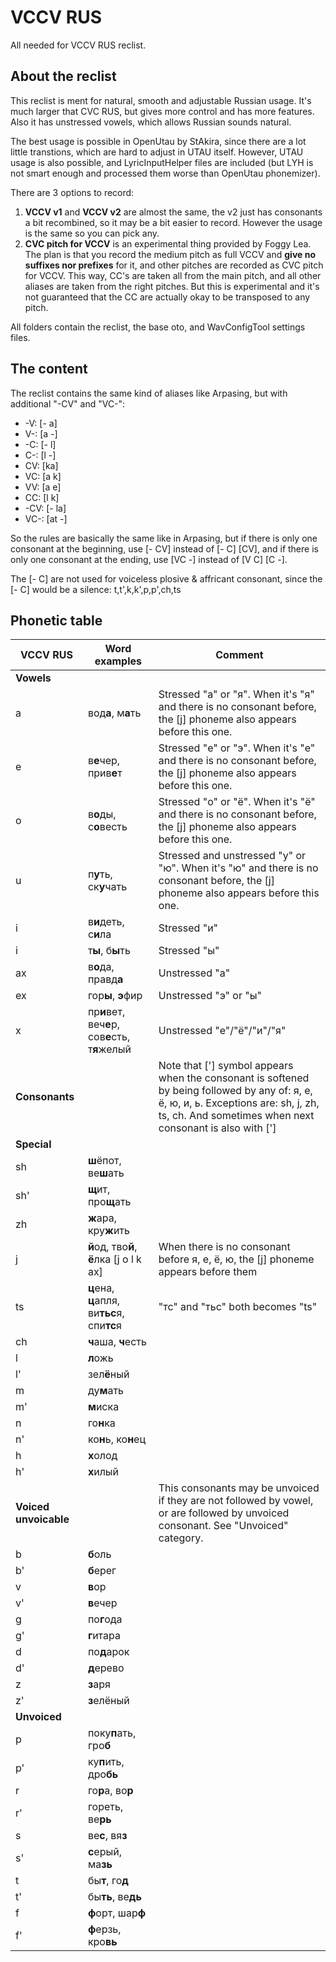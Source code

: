 # VCCV RUS
 All needed for VCCV RUS reclist.

## About the reclist

This reclist is ment for natural, smooth and adjustable Russian usage. It's much larger that CVC RUS, but gives more control and has more features. Also it has unstressed vowels, which allows Russian sounds natural.

The best usage is possible in OpenUtau by StAkira, since there are a lot little transtions, which are hard to adjust in UTAU itself. However, UTAU usage is also possible, and LyricInputHelper files are included (but LYH is not smart enough and processed them worse than OpenUtau phonemizer).

There are 3 options to record:
1. **VCCV v1** and **VCCV v2** are almost the same, the v2 just has consonants a bit recombined, so it may be a bit easier to record. However the usage is the same so you can pick any.
2. **CVC pitch for VCCV** is an experimental thing provided by Foggy Lea. The plan is that you record the medium pitch as full VCCV and **give no suffixes nor prefixes** for it, and other pitches are recorded as CVC pitch for VCCV. This way, CC's are taken all from the main pitch, and all other aliases are taken from the right pitches. But this is experimental and it's not guaranteed that the CC are actually okay to be transposed to any pitch.

All folders contain the reclist, the base oto, and WavConfigTool settings files.

## The content

The reclist contains the same kind of aliases like Arpasing, but with additional "-CV" and "VC-":
- -V: [- a]
- V-: [a -]
- -C: [- l]
- C-: [l -]
- CV: [ka]
- VC: [a k]
- VV: [a e]
- CC: [l k]
- -CV: [- la]
- VC-: [at -]

So the rules are basically the same like in Arpasing, but if there is only one consonant at the beginning, use [- CV] instead of [- C] [CV], and if there is only one consonant at the ending, use [VC -] instead of [V C] [C -].

The [- C] are not used for voiceless plosive & affricant consonant, since the [- C] would be a silence:
t,t',k,k',p,p',ch,ts

## Phonetic table
| VCCV RUS  | Word examples | Comment |
| ------------- | ------------- |------------- |
| **Vowels**     |
| a  | вод**а**, м**а**ть | Stressed "a" or "я". When it's "я" and there is no consonant before, the [j] phoneme also appears before this one. |
| e  | в**е**чер, прив**е**т | Stressed "е" or "э". When it's "е" and there is no consonant before, the [j] phoneme also appears before this one. |
| o  | в**о**ды, с**о**весть | Stressed "о" or "ё". When it's "ё" and there is no consonant before, the [j] phoneme also appears before this one.  |
| u  | п**у**ть, ск**у**чать  | Stressed and unstressed "у" or "ю". When it's "ю" and there is no consonant before, the [j] phoneme also appears before this one.   |
| i  | в**и**деть, с**и**ла | Stressed "и" |
| i  | т**ы**, б**ы**ть | Stressed "ы" |
| ax  | в**о**да, правд**а**  | Unstressed "а" |
| ex  | гор**ы**, **э**фир  | Unstressed "э" or "ы" |
| x  | пр**и**вет, веч**е**р, сов**е**сть, т**я**желый | Unstressed "е"/"ё"/"и"/"я" |
| **Consonants** | | Note that ['] symbol appears when the consonant is softened by being followed by any of: я, е, ё, ю, и, ь. Exceptions are: sh, j, zh, ts, ch. And sometimes when next consonant is also with ['] |
| **Special** |
| sh  | **ш**ёпот, ве**ш**ать  |
| sh'  | **щ**ит, про**щ**ать  |
| zh  | **ж**ара, кру**ж**ить  |
| j  | **й**од, тво**й**, **ё**лка [j o l k ax]  | When there is no consonant before я, е, ё, ю, the [j] phoneme appears before them |
| ts  | **ц**ена, **ц**апля, ви**тьс**я, спи**тс**я  | "тс" and "тьс" both becomes "ts" |
| ch  | **ч**аша, **ч**есть  |
| l  | **л**ожь  |
| l'  | зел**ё**ный  |
| m  | ду**м**ать  |
| m'  | **м**иска  |
| n  | го**н**ка  |
| n'  | ко**н**ь, ко**н**ец  |
| h  | **х**олод  |
| h'  | **х**илый  |
| **Voiced unvoicable** | | This consonants may be unvoiced if they are not followed by vowel, or are followed by unvoiced consonant. See "Unvoiced" category.
| b  | **б**оль  |
| b'  | **б**ерег  |
| v  | **в**ор  |
| v'  | **в**ечер  |
| g  | по**г**ода  |
| g'  | **г**итара  |
| d  | по**д**арок  |
| d'  | **д**ерево  |
| z  | **з**аря |
| z'  | **з**елёный  |
| **Unvoiced** | 
| p  | поку**п**ать, гро**б**  |
| p'  | ку**п**ить, дро**бь**  |
| r  | го**р**а, во**р**  |
| r'  | гореть, ве**рь**  |
| s  | ве**с**, вя**з**  |
| s'  | **с**ерый, ма**зь** |
| t  | бы**т**, го**д**  |
| t'  | бы**ть**, ве**дь**  |
| f  | **ф**орт, шар**ф**  |
| f'  | **ф**ерзь, кро**вь**  |
